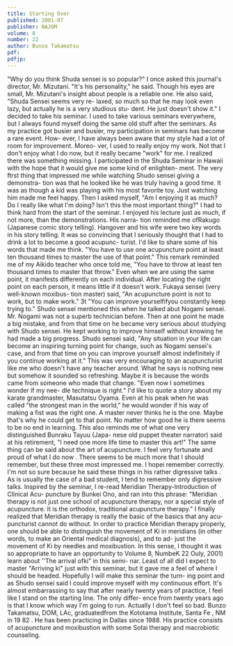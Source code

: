 ```yaml
---
title: Starting Over
published: 2001-07
publisher: NAJOM
volume: 8
number: 22
author: Bunzo Takamatsu
pdf:
pdfjp:
---
```


"Why do you think Shuda sensei is so popular?" I once asked this journal's director, Mr. Mizutani. "It's his personality," he said. Though his eyes are small, Mr. Mizutani's insight about people is a reliable one. He also said, "Shuda Sensei seems very re- laxed, so much so that he may look even lazy, but actually he is a very studious stu- dent. He just doesn't show it." I decided to take his seminar. I used to take various seminars everywhere, but I always found myself doing the same old stuff after the seminars. As my practice got busier and busier, my participation in seminars has become a rare event. How- ever, I have always been aware that my style had a lot of room for improvement. Moreo- ver, I used to really enjoy my work. Not that I don't enjoy what I do now, but it really became "work" for me. I realized there was something missing. I participated in the Shuda Seminar in Hawaii with the hope that it would give me some kind of enlighten- ment. The very ftrst thing that impressed me while watching Shudo sensei giving a demonstra- tion was that he looked like he was truly having a good time. It was as though a kid was playing with his most favorite toy. Just watching him made me feel happy. Then I asked myself, "Am I enjoying it as much? Do I really like what I'm doing? Isn't this the most important thing?" I had to think hard from the start of the seminar. I enjoyed his lecture just as much, if not more, than the demonstrations. His narra- tion reminded me ofRakugo (Japanese comic story telling). Hangover and his wife were two key words in his story telling. It was so convincing that I seriously thought that I had to drink a lot to become a good acupunc- turist. I'd like to share some of his words that made me think. "You have to use one acupuncture point at least ten thousand times to master the use of that point." This remark reminded me of my Aikido teacher who once told me, "You have to throw at least ten thousand times to master that throw." Even when we are using the same point, it manifests differently on each individual. After locating the right point on each person, it means little if it doesn't work. Fukaya sensei (very well-known moxibus- tion master) said, "An acupuncture point is not to work, but to make work." 3t "You can improve yourselfifyou constantly keep trying to." Shudo sensei mentioned this when he talked abut Nogami sensei. Mr. Nogami was not a superb technician before. Then at one point he made a big mistake, and from that time on he became very serious about studying with Shudo sensei. He kept working to improve himself without knowing he had made a big progress. Shudo sensei said, "Any situation in your life can become an inspiring turning point for change, such as Nogami sensei's case, and from that time on you can improve yourself almost indefinitely if you continue working at it." This was very encouraging to an acupuncturist like me who doesn't have any teacher around. What he says is nothing new but somehow it sounded so refreshing. Maybe it is because the words came from someone who made that change. "Even now I sometimes wonder if my nee- dle technique is right." I'd like to quote a story about my karate grandmaster, Masutatsu Oyama. Even at his peak when he was called "the strongest man in the world," he would wonder if his way of making a fist was the right one. A master never thinks he is the one. Maybe that's why he could get to that point. No matter how good he is there seems to be no end in learning. This also reminds me of what one very distinguished Bunraku Tayuu (Japa- nese old puppet theater narrator) said at his retirement, "I need one more life time to master this art!" The same thing can be said about the art of acupuncture. I feel very fortunate and proud of what I do now . There seems to be much more that I should remember, but these three most impressed me. I hopei remember correctly. I'm not so sure because he said these things in his rather digressive talks . As is usually the case of a bad student, I tend to remember only digressive talks. Inspired by the seminar, I re-read Meridian Therapy-Introduction of Clinical Acu- puncture by Bunkei Ono, and ran into this phrase: "Meridian therapy is not just one school of acupuncture therapy, nor a special style of acupuncture. It is the orthodox, traditional acupuncture therapy." I finally realized that Meridian therapy is really the basic of the basics that any acu- puncturist cannot do without. In order to practice Meridian therapy properly, one should be able to distinguish the movement of Ki in meridians (in other words, to make an Oriental medical diagnosis), and to ad- just the movement of Ki by needles and moxibustion. In this sense, I thought it was so appropriate to have an opportunity to Volume 8, NumbeK 22 Ouly, 2001) learn about ''The arrival ofki" in this semi- nar. Least of all did I expect to master "Arriving ki" just with this seminar, but it gave me a feel of where I should be headed. Hopefully I will make this seminar the turn- ing point and as Shudo sensei said I could improve myself with my continuous effort. It's almost embarrassing to say that after nearly twenty years of practice, I feel like I stand on the starting line. The only differ- ence from twenty years ago is that I know which way I'm going to run. Actually I don't feel so bad. Bunzo Takamatsu, DOM, LAc, graduatedfrom the Kototama Institute, Santa Fe , NM in 19 82 . He has been practicing in Dallas since 1988. His practice consists of acupuncture and moxibustion with some Sotai therapy and macrobiotic counseling.
